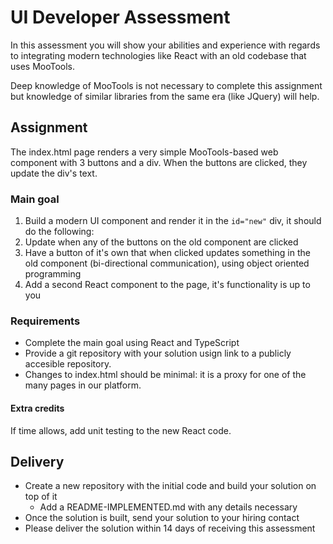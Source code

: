 # UI Developer Assessment

In this assessment you will show your abilities and experience with regards to integrating modern technologies like React with an old codebase that uses MooTools.

Deep knowledge of MooTools is not necessary to complete this assignment but knowledge of similar libraries from the same era (like JQuery) will help.

## Assignment

The index.html page renders a very simple MooTools-based web component with 3 buttons and a div. When the buttons are clicked, they update the div's text.

### Main goal

1. Build a modern UI component and render it in the `id="new"` div, it should do the following:
  1. Update when any of the buttons on the old component are clicked
  2. Have a button of it's own that when clicked updates something in the old component (bi-directional communication), using object oriented programming
2. Add a second React component to the page, it's functionality is up to you

### Requirements

- Complete the main goal using React and TypeScript
- Provide a git repository with your solution usign link to a publicly accesible repository.
- Changes to index.html should be minimal: it is a proxy for one of the many pages in our platform.

#### Extra credits

If time allows, add unit testing to the new React code.

## Delivery

- Create a new repository with the initial code and build your solution on top of it
  - Add a README-IMPLEMENTED.md with any details necessary
- Once the solution is built, send your solution to your hiring contact
- Please deliver the solution within 14 days of receiving this assessment